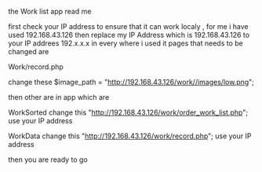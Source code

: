 the Work list app read me

first check your IP address to ensure that it can work localy , for me i have used 192.168.43.126
then replace my IP Address which is 192.168.43.126 to your IP addrees 192.x.x.x in every where i used it
pages that needs to be changed are 

Work/record.php

change these $image_path = "http://192.168.43.126/work//images/low.png";

then other are in app
which are 

WorkSorted 
change this "http://192.168.43.126/work/order_work_list.php"; use your IP address

WorkData
change this "http://192.168.43.126/work/record.php"; use your IP address

then you are ready to go
